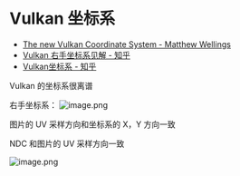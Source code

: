 # Vulkan 坐标系

- [The new Vulkan Coordinate System - Matthew Wellings](https://matthewwellings.com/blog/the-new-vulkan-coordinate-system/)
- [Vulkan 右手坐标系见解 - 知乎](https://zhuanlan.zhihu.com/p/365830760)
- [Vulkan坐标系 - 知乎](https://zhuanlan.zhihu.com/p/97496535)

Vulkan 的坐标系很离谱

右手坐标系：
![image.png](https://image-1253155090.cos.ap-nanjing.myqcloud.com/202305291818821.png)

图片的 UV 采样方向和坐标系的 X，Y 方向一致

NDC 和图片的 UV 采样方向一致

![image.png](https://image-1253155090.cos.ap-nanjing.myqcloud.com/202305291817579.png)

